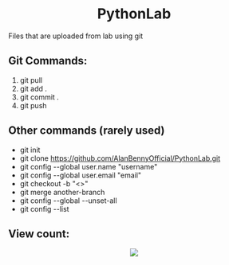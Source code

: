 <h1 align="center"> PythonLab </h1>

Files that are uploaded from lab using git

## Git Commands: 

1. git pull
2. git add .
3. git commit .
4. git push

## Other commands (rarely used)
- git init
- git clone https://github.com/AlanBennyOfficial/PythonLab.git
- git config --global user.name "username"
- git config --global user.email "email"
- git checkout -b "<>"
- git merge another-branch
- git config --global --unset-all
- git config --list

## View count:
<div align="center">
  <img src="https://profile-counter.glitch.me/PythonLab/count.svg?"  />
</div>

###
